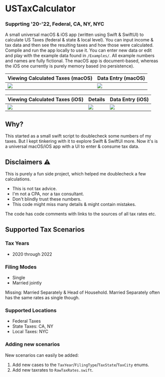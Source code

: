 # USTaxCalculator
### Supprting '20-'22, Federal, CA, NY, NYC

A small universal macOS & iOS app (written using Swift & SwiftUI) to calculate US Taxes (federal & state & local level).
You can input income & tax data and then see the resulting taxes and how those were calculated. Compile and run the app locally to use it. You can enter new data or edit and play with the example data found in `/Examples/`. All example numbers and names are fully fictional. The macOS app is document-based, whereas the iOS one currently is purely memory based (no persistence).

| Viewing Calculated Taxes (macOS) | Data Entry (macOS) |
| ------------- | ------------- |
| ![](https://user-images.githubusercontent.com/807039/169698179-24749e27-4ef1-42fb-a93c-6caf03e4677b.png) | ![](https://user-images.githubusercontent.com/807039/169698185-cd8c1c30-2d33-48a4-8d6d-155c829e1d1e.png) |

| Viewing Calculated Taxes (iOS) | Details | Data Entry (iOS) |
| ------------- | ------------- | ------------- |
| ![](https://user-images.githubusercontent.com/807039/169698222-98505e06-b57b-455f-9507-ce64bccc1962.png) | ![](https://user-images.githubusercontent.com/807039/169698223-aad7af63-bb75-401d-a620-8ba03c855020.png) | ![](https://user-images.githubusercontent.com/807039/169698225-29eae43c-69a1-4e88-be8a-5f8abc1e109b.png) |


## Why?

This started as a small swift script to doublecheck some numbers of my taxes. But I kept tinkering with it to explore Swift & SwiftUI more. Now it's is a universal macOS/iOS app with a UI to enter & consume tax data.

## Disclaimers ⚠️ 

This is purely a fun side project, which helped me doublecheck a few calculations.

- This is not tax advice.
- I'm not a CPA, nor a tax consultant.
- Don't blindly trust these numbers.
- This code might miss many details & might contain mistakes.

The code has code comments with links to the sources of all tax rates etc.

## Supported Tax Scenarios

### Tax Years

- 2020 through 2022

### Filing Modes

- Single
- Married jointly

Missing: Married Separately & Head of Household. Married Separately often has the same rates as single though.

### Supported Locations

- Federal Taxes
- State Taxes: CA, NY
- Local Taxes: NYC

### Adding new scenarios

New scenarios can easily be added:

1) Add new cases to the `TaxYear`/`FilingType`/`TaxState`/`TaxCity` enums.
2) Add new taxrates to `RawTaxRates.swift`.
